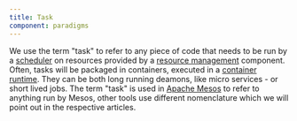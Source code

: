 ```yaml
---
title: Task
component: paradigms
---
```

We use the term "task" to refer to any piece of code that needs to be run by a [scheduler](/components/scheduling) on resources provided by a [resource management](/components/resource-management) component.
Often, tasks will be packaged in containers, executed in a [container runtime](/components/container-runtime). They can be both long running deamons, like micro services - or short lived jobs.
The term "task" is used in [Apache Mesos](/tech/mesos) to refer to anything run by Mesos, other tools use different nomenclature which we will point out in the respective articles.
